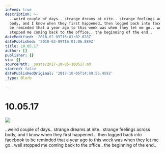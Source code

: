 ```yaml
---
inFeed: true
description: >-
  ..weird couple of days.. strange dreams at nite.. strange feelings across
  body, and I know when they first happened… then logged back into facebook to
  be reminded that a year ago to this week was when they let me go.. well
  stopped me coming back to the office.. the beginning of the end..
dateModified: '2018-02-09T16:01:02.628Z'
datePublished: '2018-02-09T16:01:06.889Z'
title: 10.05.17
author: []
publisher: {}
via: {}
sourcePath: _posts/2017-10-05-100517.md
starred: false
datePublishedOriginal: '2017-10-05T14:09:55.459Z'
_type: Blurb

---
```

# 10.05.17
![](https://the-grid-user-content.s3-us-west-2.amazonaws.com/3ce12f66-2c0d-4ce1-9f45-705376fcf726.jpg)

..weird couple of days.. strange dreams at nite.. strange feelings across body, and I know when they first happened... then logged back into facebook to be reminded that a year ago to this week was when they let me go.. well stopped me coming back to the office.. the beginning of the end..